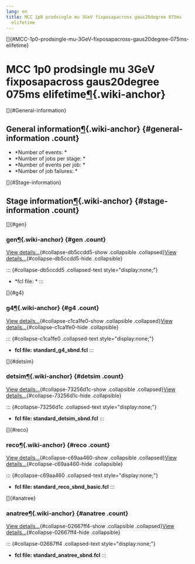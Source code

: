 ```yaml
---
lang: en
title: MCC 1p0 prodsingle mu 3GeV fixposapacross gaus20degree 075ms
  elifetime
---
```


[]{#MCC-1p0-prodsingle-mu-3GeV-fixposapacross-gaus20degree-075ms-elifetime}

MCC 1p0 prodsingle mu 3GeV fixposapacross gaus20degree 075ms elifetime[¶](#MCC-1p0-prodsingle-mu-3GeV-fixposapacross-gaus20degree-075ms-elifetime){.wiki-anchor}
================================================================================================================================================================

[]{#General-information}

General information[¶](#General-information){.wiki-anchor} {#general-information .count}
----------------------------------------------------------

-   \*Number of events: \*
-   \*Number of jobs per stage: \*
-   \*Number of events per job: \*
-   \*Number of job failures: \*

[]{#Stage-information}

Stage information[¶](#Stage-information){.wiki-anchor} {#stage-information .count}
------------------------------------------------------

[]{#gen}

### gen[¶](#gen){.wiki-anchor} {#gen .count}

[View details\...](#){#collapse-db5ccdd5-show .collapsible
.collapsed}[View details\...](#){#collapse-db5ccdd5-hide .collapsible}

::: {#collapse-db5ccdd5 .collapsed-text style="display:none;"}
-   \*fcl file: \*
:::

[]{#g4}

### g4[¶](#g4){.wiki-anchor} {#g4 .count}

[View details\...](#){#collapse-c1ca1fe0-show .collapsible
.collapsed}[View details\...](#){#collapse-c1ca1fe0-hide .collapsible}

::: {#collapse-c1ca1fe0 .collapsed-text style="display:none;"}
-   **fcl file: standard\_g4\_sbnd.fcl**
:::

[]{#detsim}

### detsim[¶](#detsim){.wiki-anchor} {#detsim .count}

[View details\...](#){#collapse-73256d1c-show .collapsible
.collapsed}[View details\...](#){#collapse-73256d1c-hide .collapsible}

::: {#collapse-73256d1c .collapsed-text style="display:none;"}
-   **fcl file: standard\_detsim\_sbnd.fcl**
:::

[]{#reco}

### reco[¶](#reco){.wiki-anchor} {#reco .count}

[View details\...](#){#collapse-c69aa460-show .collapsible
.collapsed}[View details\...](#){#collapse-c69aa460-hide .collapsible}

::: {#collapse-c69aa460 .collapsed-text style="display:none;"}
-   **fcl file: standard\_reco\_sbnd\_basic.fcl**
:::

[]{#anatree}

### anatree[¶](#anatree){.wiki-anchor} {#anatree .count}

[View details\...](#){#collapse-02667ff4-show .collapsible
.collapsed}[View details\...](#){#collapse-02667ff4-hide .collapsible}

::: {#collapse-02667ff4 .collapsed-text style="display:none;"}
-   **fcl file: standard\_anatree\_sbnd.fcl**
:::
